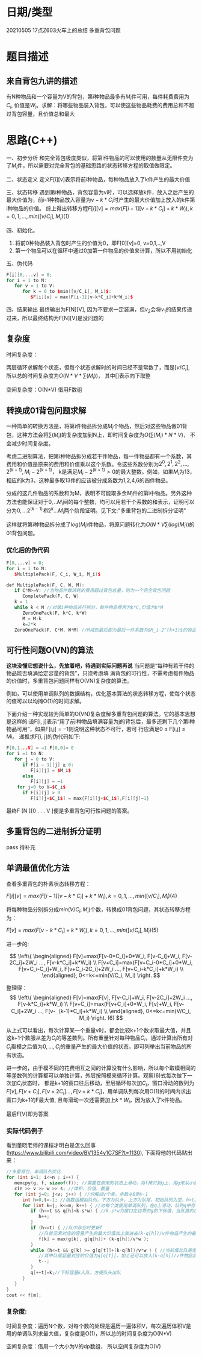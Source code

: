 <!--
 * @Author: baisichen
 * @Date: 2021-05-05 17:13:22
 * @LastEditTime: 2021-05-07 10:32:19
 * @LastEditors: baisichen
 * @Description: 
-->
# 日期/类型
20210505 17点Z603火车上的总结 多重背包问题
# 题目描述

## 来自背包九讲的描述
有N种物品和一个容量为V的背包，第i种物品最多有$M_i$件可用，每件耗费费用为$C_i$, 价值是$W_i$。求解：将哪些物品装入背包，可以使这些物品耗费的费用总和不超过背包容量，且价值总和最大

# 思路(C++)
一、初步分析
和完全背包极度类似，将第i件物品的可以使用的数量从无限件变为了$M_i$件，所以需要对完全背包的基础思路的状态转移方程的取值做限定。
   
二、状态定义
定义F[i][v]表示将前i种物品，每种物品放入了k件产生的最大价值

三、状态转移
遇到第i种物品，背包容量为v时，可以选择放k件，放入之后产生的最大价值为，前i-1种物品放入容量为$v-k*C_i$时产生的最大价值加上放入的k件第i种物品的价值。
综上得出转移方程$F[i][v]=max(F[i-1][v-k*C_i]+k*W_i), k=0,1,...,min([v/C_i],M_i) (1)$

四、初始化。
1. 将前0种物品装入背包时产生的价值为0，即F[0][v]=0, v=0,1,..,V
2. 第一个物品可以在循环中通过0加第一件物品的价值来计算，所以不用初始化

五、伪代码
``` cpp
F[i][0,...v] = 0;
for i = 1 to N:
   for v = 1 to V:
      for k = 0 to $min([v/C_i], M_i)$:
         $F[i][v] = max(F[i-1][v-k*C_i]+k*W_i)$
```

四、结果输出
最终输出为F[N][V], 因为不要求一定装满，但$v_2$会将$v_1$的结果传递过来，所以最终结构为F[N][V]是没问题的

## 复杂度
时间复杂度：

两层循环求解每个状态，但每个状态求解时的时间已经不是常数了，而是$[v/C_i]$, 所以总的时间复杂度为$O(N*V*\sum(M_i))$， 其中[]表示向下取整

空间复杂度：O(N*V) 借用F数组

## 转换成01背包问题求解
一种简单的转换方法是，将第i件物品拆分成$M_i$个物品，然后对这些物品做01背包，这种方法会将$\sum(M_i)$的复杂度加到N上，即时间复杂度为$O(\sum(M_i)*N*V)$， 不会减少时间复杂度。

考虑二进制算法，把第i种物品拆分成若干件物品，每一件物品都有一个系数，其费用和价值是原来的费用和价值乘以这个系数。令这些系数分别为$2^0, 2^1, 2^2,...,2^(k-1),M_i-2^(k+1)$， k是满足$M_i-2^(k+1)>0$的最大整数。例如，如果$M_i$为13，相应的k为3，这种最多取13件的应该被分成系数为1,2,4,6的四件物品。

分成的这几件物品的系数和为M，表明不可能取多余$M_i$件的第i中物品。另外这种方法也能保证对于$0,..M_i$间的每个整数，均可以用若干个系数的和表示，证明可以分为$0,...2^(k-1)和2^k...M_i$两个阶段证明。见下文:"多重背包的二进制拆分证明"

这样就将第i种物品拆分成了$log(M_i)$件物品，将原问题转化为$O(N*V\sum(log(M_i))$的01背包问题。

### 优化后的伪代码
``` cpp
F[0,...v] = 0;
for i = 1 to N:
   $MultiplePack(F, C_i, W_i, M_i)$

def MultiplePack(F, C, W, M):
   if C*M>=V: //当物品件数消耗的费用超过背包总量，则为一个完全背包问题
      CompletePack(F, C, W)
   k = 1
   while k < M //对第i种物品进行拆分，每件物品费用为k*C,价值为k*M
      ZeroOnePack(F, k*C, k*W)
      M = M-k
      k=2*k
   ZeroOnePack(F, C*M, W*M) //M减到最后即为最后一件系数为$M_i-2^(k+1)$的物品，对其进行01背包
```
## 可行性问题O(VN)的算法
**这块没懂它想说什么，先放着吧，待遇到实际问题再说**
当问题是“每种有若干件的物品能否填满给定容量的背包”，只须考虑填 满背包的可行性，不需考虑每件物品的价值时，多重背包问题同样有O(VN)复杂度的算法。

例如，可以使用单调队列的数据结构，优化基本算法的状态转移方程，使每个状态的值可以以均摊O(1)的时间求解。

下面介绍一种实现较为简单的O(VN)复杂度解多重背包问题的算法。它的基本思想是这样的:设F[i, j]表示“用了前i种物品填满容量为j的背包后，最多还剩下几个第i种物品可用”，如果F[i,j] = −1则说明这种状态不可行，若可 行应满足0 ≤ F[i,j] ≤ Mi。
递推求F[i, j]的伪代码如下:
``` cpp
F[0,1...V] = −1 F[0,0]= 0
for i =1 to N:
   for j = 0 to V:
      if F[i − 1][j] ≥ 0:
         F[i][j] = $M_i$
      else
         F[i][j] = −1
    for j=0 to V−$C_i$
      if F[i][j] > 0
         F[i][j+$C_i$] = max{F[i][j+$C_i$],F[i][j]−1}
```
最终F [N ][0 . . . V ]便是多重背包可行性问题的答案。

## 多重背包的二进制拆分证明
pass 待补充

## 单调最值优化方法
查看多重背包的朴素状态转移方程：

$F[i][v]=max(F[i-1][v-k*C_i]+k*W_i), k=0,1,...,min([v/C_i],M_i) (4)$

将每种物品分别拆分成$min(V/C_i, M_i)$个数，转换成01背包问题，其状态转移方程为：

$F[v]=max(F[v-k*C_i]+k*W_i), k=0,1,...,min([v/C_i],M_i) (5)$

进一步的:

$$ \left\{
\begin{aligned}
F[v]=max(F[v-0*C_i]+0*W_i, F[v-C_i]+W_i, F[v-2C_i]+2W_i ..., F[v-k*C_i]+k*W_i) \\
F[v+C_i]=max(F[v+C_i-0*C_i]+0*W_i, F[v+C_i-C_i]+W_i, F[v+C_i-2C_i]+2W_i ..., F[v+C_i-k*C_i]+k*W_i) \\
\end{aligned}, 0<=k<=min(V/C_i, M_i)
\right.
$$

整理得：
$$ \left\{
\begin{aligned}
F[v]=max(F[v], F[v-C_i]+W_i, F[v-2C_i]+2W_i ..., F[v-k*C_i]+k*W_i) \\
F[v+C_i]=max(F[v+C_i]+0*W_i, F[v]+W_i, F[v-C_i]+2W_i ..., F[v-（k-1)*C_i]+k*W_i) \\
\end{aligned}, 0<=k<=min(V/C_i, M_i)
\right. (6)
$$

从上式可以看出，每次计算某一个重量v时，都会比较k+1个数求取最大值，并且这k+1个数服从差为$C_i$的等差数列。所有重量针对每种物品$C_i$，通过计算出所有对$C_i$取模之后值为$0,...,C_i$的重量产生的最大价值的状态，即可列举出当前物品的所有状态。

进一步的，由于模不同的花费相互之间的计算没有什么影响，所以每个取模相同的等差数列的计算都可以单独计算，外层按照模来循环计算。观察(6)式每次做下一次加$C_i$状态时， 都是k+1的窗口往后移动，里层循环每次加$C_i$，窗口滑动的数列为$F[v], F[v+C_i], F[v+2C_i] ..., F[v+k*C_i]$，用单调队列每次用O(1)的时间内求出窗口为k+1的F最大值, 且每滑动一次还需要加上$k*W_i$，因为放入了k件物品。

最后F[V]即为答案


### 实际代码例子
看到董晓老师的课程才明白是怎么回事(https://www.bilibili.com/video/BV1354y1C7SF?t=1130), 下面将他的代码贴出来：
``` cpp
//多重背包，单调队列优化
for (int i=1; i<=n ; i++) {
   memcpy(g, f, sizeof(f)); //需要在原来的状态上滑动，将f拷贝到g上，用g来从小到大更新f
   cin >> v >> w >> s; //体积、价值、数量
   for (int j=0; j<v; j++) { //分解成v个类，余数从0到v-1
      int h=0,t=-1; //用数组模拟队列，下方为队头，上方为队尾，初始队列为空，h>t。
      for (int k=j; k<=m; k++) { //对每个类使用单调队列，在g上滑动，队列q中存储的是g的下标，即体积大小
         if (h<=t && q[h]<k-s*w) { //k-s*w为窗口左边界的g的下标值，当队首的在窗口左边界的左边时，则需要出队
            h++;
         }
         if (h<=t) { //队中非空时更新f
            //队首元素对应的容量产生的最大价值加上放进去(k-q[h])/v件物品产生的最大价值和当前k的最大价值想比较取最大值
            f[k] = max(g[k], g[q[h]]+ (k-q[h])/v*w );
         }
         while (h<=t && g[k] >= g[q[t]]+(k-q[h])/v*w ) { //当前值比队尾值更有价值，队尾出队
            //其中队尾容量对应的价值为g[q[t]]，加上还可以放入(k-q[h])/v件物品后的最大价值还不如当前k容量产生的价值，而队尾容量在窗口中一定在当前容量k的左边，在窗口内不可能将其作为最大值了，所以需要出队，将队尾一直出队，直到找到一个当前容量k的价值小于队尾元素再加上所能放入的(k-q[h])/v件物品后产生的最大价值。
            t--;
         }
         q[++t]=k;//下标容量k入队，方便队头出队
      }
   }
}
cout << f[m];
```
### 复杂度:
时间复杂度：遍历N个数，对每个数的处理是遍历一遍体积V，每次遍历体积V是用的单调队列求最大值，复杂度是O(1)，所以总的时间复杂度为O(N*V)

空间复杂度：借用一个大小为V的dp数组， 所以空间复杂度为O(V)